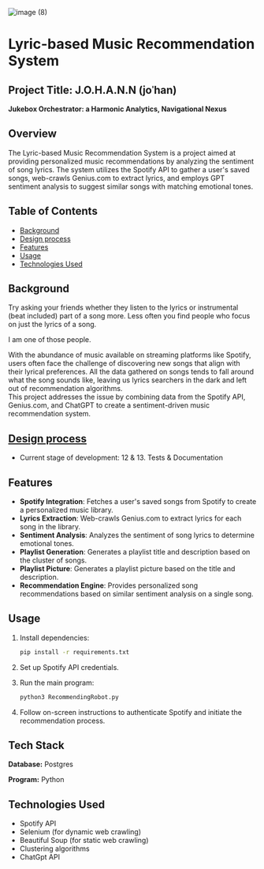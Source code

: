 
![image (8)](https://github.com/AidenEscamilla/Johann/assets/66649961/4ca99d53-2a6b-480c-aa0f-9ea68668d4b4)



# Lyric-based Music Recommendation System
## Project Title: J.O.H.A.N.N (joˈhan)
**Jukebox Orchestrator: a Harmonic Analytics, Navigational Nexus**

## Overview

The Lyric-based Music Recommendation System is a project aimed at providing personalized music recommendations by analyzing the sentiment of song lyrics. The system utilizes the Spotify API to gather a user's saved songs, web-crawls Genius.com to extract lyrics, and employs GPT sentiment analysis to suggest similar songs with matching emotional tones.

## Table of Contents

- [Background](#background)
- [Design process]([#design-process](https://github.com/AidenEscamilla/Johann/wiki/Design-1.0))
- [Features](#features)
- [Usage](#usage)
- [Technologies Used](#technologies-used)

## Background

Try asking your friends whether they listen to the lyrics or instrumental (beat included) part of a song more. Less often you find people who focus on just the lyrics of a song.

I am one of those people.

With the abundance of music available on streaming platforms like Spotify, users often face the challenge of discovering new songs that align with their lyrical preferences. All the data gathered on songs tends to fall around what the song sounds like, leaving us lyrics searchers in the dark and left out of recommendation algorithms.\
This project addresses the issue by combining data from the Spotify API, Genius.com, and ChatGPT to create a sentiment-driven music recommendation system.


## [Design process](https://github.com/AidenEscamilla/Johann/wiki/Design-1.0)
- Current stage of development: 12 & 13. Tests & Documentation


## Features

- **Spotify Integration**: Fetches a user's saved songs from Spotify to create a personalized music library.
- **Lyrics Extraction**: Web-crawls Genius.com to extract lyrics for each song in the library.
- **Sentiment Analysis**: Analyzes the sentiment of song lyrics to determine emotional tones.
- **Playlist Generation**: Generates a playlist title and description based on the cluster of songs.
- **Playlist Picture**: Generates a playlist picture based on the title and description.
- **Recommendation Engine**: Provides personalized song recommendations based on similar sentiment analysis on a single song.

## Usage
1. Install dependencies:
   ```bash
   pip install -r requirements.txt
   ```
2. Set up Spotify API credentials.
3. Run the main program:

   ```bash
   python3 RecommendingRobot.py
   ```

4. Follow on-screen instructions to authenticate Spotify and initiate the recommendation process.

## Tech Stack

**Database:** Postgres

**Program:** Python

## Technologies Used

- Spotify API
- Selenium (for dynamic web crawling)
- Beautiful Soup (for static web crawling)
- Clustering algorithms
- ChatGpt API
